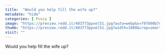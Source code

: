 ```yaml
---
title:  "Would you help fill the wife up?"
metadate: "hide"
categories: [ Pussy ]
image: "https://preview.redd.it/403773ppxel51.jpg?auto=webp&s=797890b7cd7d1fb5af170df084439f668c50b249"
thumb: "https://preview.redd.it/403773ppxel51.jpg?width=1080&crop=smart&auto=webp&s=0354addc23ba49922dd6ec0a082dbeee4f10e474"
visit: ""
---
```

Would you help fill the wife up?

